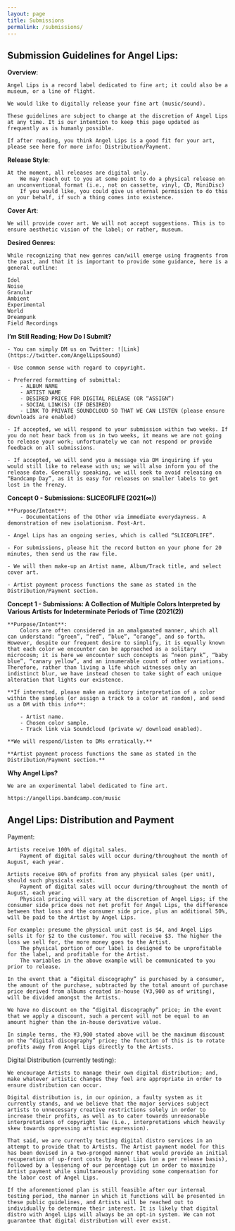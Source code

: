```yaml
---
layout: page
title: Submissions
permalink: /submissions/
---
```


## Submission Guidelines for Angel Lips:

**Overview**:

    Angel Lips is a record label dedicated to fine art; it could also be a museum, or a line of flight.

    We would like to digitally release your fine art (music/sound).

    These guidelines are subject to change at the discretion of Angel Lips at any time. It is our intention to keep this page updated as frequently as is humanly possible.

    If after reading, you think Angel Lips is a good fit for your art, please see here for more info: Distribution/Payment.

**Release Style**:

    At the moment, all releases are digital only.
        We may reach out to you at some point to do a physical release on an unconventional format (i.e., not on cassette, vinyl, CD, MiniDisc)
        If you would like, you could give us eternal permission to do this on your behalf, if such a thing comes into existence.

**Cover Art**:

    We will provide cover art. We will not accept suggestions. This is to ensure aesthetic vision of the label; or rather, museum.

**Desired Genres**:

    While recognizing that new genres can/will emerge using fragments from the past, and that it is important to provide some guidance, here is a general outline:

    Idol
    Noise
    Granular
    Ambient
    Experimental
    World
    Dreampunk
    Field Recordings

**I’m Still Reading; How Do I Submit?**

    - You can simply DM us on Twitter: ![Link](https://twitter.com/AngelLipsSound)

    - Use common sense with regard to copyright.

    - Preferred formatting of submittal:
        - ALBUM NAME
        - ARTIST NAME
        - DESIRED PRICE FOR DIGITAL RELEASE (OR “ASSIGN”)
        - SOCIAL LINK(S) (IF DESIRED)
        - LINK TO PRIVATE SOUNDCLOUD SO THAT WE CAN LISTEN (please ensure downloads are enabled)

    - If accepted, we will respond to your submission within two weeks. If you do not hear back from us in two weeks, it means we are not going to release your work; unfortunately we can not respond or provide feedback on all submissions.

    - If accepted, we will send you a message via DM inquiring if you would still like to release with us; we will also inform you of the release date. Generally speaking, we will seek to avoid releasing on “Bandcamp Day”, as it is easy for releases on smaller labels to get lost in the frenzy.

**Concept 0 - Submissions: SLICEOFLIFE (2021(∞))**

    **Purpose/Intent**:
        - Documentations of the Other via immediate everydayness. A demonstration of new isolationism. Post-Art.

    - Angel Lips has an ongoing series, which is called “SLICEOFLIFE”.

    - For submissions, please hit the record button on your phone for 20 minutes, then send us the raw file.

    - We will then make-up an Artist name, Album/Track title, and select cover art.

    - Artist payment process functions the same as stated in the Distribution/Payment section.

**Concept 1 - Submissions: A Collection of Multiple Colors Interpreted by Various Artists for Indeterminate Periods of Time (2021(2))**

    **Purpose/Intent**:
        Colors are often considered in an amalgamated manner, which all can understand: “green”, “red”, “blue”, “orange”, and so forth. However, despite our frequent desire to simplify, it is equally known that each color we encounter can be approached as a solitary microcosm; it is here we encounter such concepts as “neon pink”, “baby blue”, “canary yellow”, and an innumerable count of other variations. Therefore, rather than living a life which witnesses only an indistinct blur, we have instead chosen to take sight of each unique alteration that lights our existence.

    **If interested, please make an auditory interpretation of a color within the samples (or assign a track to a color at random), and send us a DM with this info**:

        - Artist name.
        - Chosen color sample.
        - Track link via Soundcloud (private w/ download enabled).

    **We will respond/listen to DMs erratically.**

    **Artist payment process functions the same as stated in the Distribution/Payment section.**

**Why Angel Lips?**

    We are an experimental label dedicated to fine art.

    https://angellips.bandcamp.com/music

## Angel Lips: Distribution and Payment

Payment:

    Artists receive 100% of digital sales.
        Payment of digital sales will occur during/throughout the month of August, each year.

    Artists receive 80% of profits from any physical sales (per unit), should such physicals exist.
        Payment of digital sales will occur during/throughout the month of August, each year.
        Physical pricing will vary at the discretion of Angel Lips; if the consumer side price does not net profit for Angel Lips, the difference between that loss and the consumer side price, plus an additional 50%, will be paid to the Artist by Angel Lips.

    For example: presume the physical unit cost is $4, and Angel Lips sells it for $2 to the customer. You will receive $3. The higher the loss we sell for, the more money goes to the Artist.
        The physical portion of our label is designed to be unprofitable for the label, and profitable for the Artist.
        The variables in the above example will be communicated to you prior to release.

    In the event that a “digital discography” is purchased by a consumer, the amount of the purchase, subtracted by the total amount of purchase price derived from albums created in-house (¥3,900 as of writing), will be divided amongst the Artists.

    We have no discount on the “digital discography” price; in the event that we apply a discount, such a percent will not be equal to an amount higher than the in-house derivative value.

    In simple terms, the ¥3,900 stated above will be the maximum discount on the “digital discography” price; the function of this is to rotate profits away from Angel Lips directly to the Artists.

Digital Distribution (currently testing):

    We encourage Artists to manage their own digital distribution; and, make whatever artistic changes they feel are appropriate in order to ensure distribution can occur.

    Digital distribution is, in our opinion, a faulty system as it currently stands, and we believe that the major services subject artists to unnecessary creative restrictions solely in order to increase their profits, as well as to cater towards unreasonable interpretations of copyright law (i.e., interpretations which heavily skew towards oppressing artistic expression).

    That said, we are currently testing digital distro services in an attempt to provide that to Artists. The Artist payment model for this has been devised in a two-pronged manner that would provide an initial recuperation of up-front costs by Angel Lips (on a per release basis), followed by a lessening of our percentage cut in order to maximize Artist payment while simultaneously providing some compensation for the labor cost of Angel Lips.

    If the aforementioned plan is still feasible after our internal testing period, the manner in which it functions will be presented in these public guidelines, and Artists will be reached out to individually to determine their interest. It is likely that digital distro with Angel Lips will always be an opt-in system. We can not guarantee that digital distribution will ever exist.
